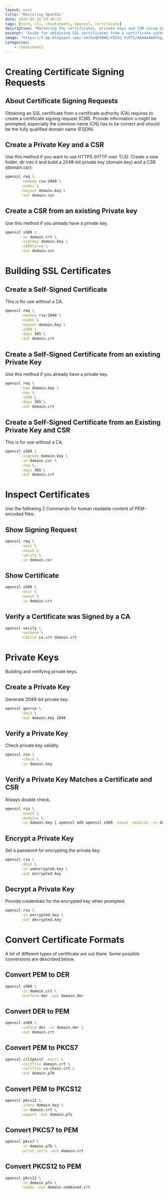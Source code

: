 ```yaml
---
layout: post
title: "Mastering OpenSSL"
date: 2020-05-16 19:30:31
tags: [tech, cli, cheatsheets, openssl, certificate]
description: "Mastering SSL certificates, private keys and CSR using openSSL."
excerpt: "Guide for obtaining SSL certificates from a certificate authority"
image: "https://3.bp.blogspot.com/-sm1GeqR48WE/VZkSU_Yu97I/AAAAAAAAFSg/OVrc3zpXwNc/s1600/openssl.png"
categories:
    - cheatsheets
---
```


# Creating Certificate Signing Requests

## About Certificate Signing Requests

Obtaining an SSL certificate from a certificate authority (CA) requires to create a certificate signing request (CSR). Provide information u might be prompted, especially the common name (CN) has to be correct and should be the fully qualified domain name (FQDN).

## Create a Private Key and a CSR

Use this method if you want to use HTTPS (HTTP over TLS). Create a new folder, dir into it and build a 2048-bit private key (domain.key) and a CSR (domain.csr):

```bash
openssl req \
       -newkey rsa:2048 \
       -nodes \
       -keyout domain.key \
       -out domain.csr
```

## Create a CSR from an existing Private key

Use this method if you already have a private key.

```bash
openssl x509 \
       -in domain.crt \
       -signkey domain.key \
       -x509toreq \
       -out domain.csr
```

# Building SSL Certificates

## Create a Self-Signed Certificate

This is for use without a CA.

```bash
openssl req \
       -newkey rsa:2048 \
       -nodes \
       -keyout domain.key \
       -x509 \
       -days 365 \
       -out domain.crt
```

## Create a Self-Signed Certificate from an existing Private Key

Use this method if you already have a private key.

```bash
openssl req \
       -key domain.key \
       -new \
       -x509 \
       -days 365 \
       -out domain.crt
```

## Create a Self-Signed Certificate from an Existing Private Key and CSR

This is for use without a CA.

```bash
openssl x509 \
       -signkey domain.key \
       -in domain.csr \
       -req \
       -days 365 \
       -out domain.crt
```

# Inspect Certificates

Use the following 2 Commands for human readable content of PEM-encoded files:

## Show Signing Request

```bash
openssl req \
       -text \
       -noout \
       -verify \
       -in domain.csr
```

## Show Certificate

```bash
openssl x509 \
       -text \
       -noout \
       -in domain.crt
```

## Verify a Certificate was Signed by a CA

```bash
openssl verify \
       -verbose \
       -CAFile ca.crt domain.crt
```

# Private Keys

Building and verifying private keys.

## Create a Private Key

Generate 2048-bit private key:

```bash
openssl genrsa \
       -des3 \
       -out domain.key 2048
```

## Verify a Private Key

Check private key validity

```bash
openssl rsa \
       -check \
       -in domain.key
```

## Verify a Private Key Matches a Certificate and CSR

Always double check.

```bash
openssl rsa \
       -noout \
       -modulus \
       -in domain.key | openssl md5 openssl x509 -noout -modulus -in domain.crt | openssl md5 openssl req -noout -modulus -in domain.csr | openssl md5
```

## Encrypt a Private Key

Set a password for encrypting the private key:

```bash
openssl rsa \
       -des3 \
       -in unencrypted.key \
       -out encrypted.key
```

## Decrypt a Private Key

Provide credentials for the encrypted key when prompted.

```bash
openssl rsa \
       -in encrypted.key \
       -out decrypted.key
```

# Convert Certificate Formats

A lot of different types of certificate are out there. Some possible conversions are described below.

## Convert PEM to DER

```bash
openssl x509 \
       -in domain.crt \
       -outform der -out domain.der
```

## Convert DER to PEM

```bash
openssl x509 \
       -inform der -in domain.der \
       -out domain.crt
```

## Convert PEM to PKCS7

```bash
openssl crl2pkcs7 -nocrl \
       -certfile domain.crt \
       -certfile ca-chain.crt \
       -out domain.p7b
```

## Convert PEM to PKCS12

```bash
openssl pkcs12 \
       -inkey domain.key \
       -in domain.crt \
       -export -out domain.pfx
```

## Convert PKCS7 to PEM

```bash
openssl pkcs7 \
       -in domain.p7b \
       -print_certs -out domain.crt
```

## Convert PKCS12 to PEM

```bash
openssl pkcs12 \
       -in domain.pfx \
       -nodes -out domain.combined.crt
```
